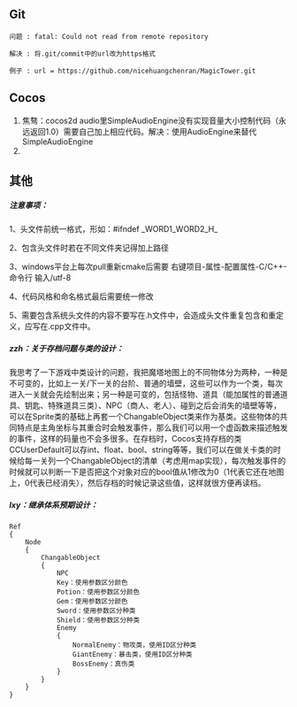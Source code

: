 ## Git


    问题 : fatal: Could not read from remote repository
    
    解决 : 将.git/commit中的url改为https格式
    
    例子 : url = https://github.com/nicehuangchenran/MagicTower.git

## Cocos

1. 焦骜：cocos2d audio里SimpleAudioEngine没有实现音量大小控制代码（永远返回1.0）需要自己加上相应代码。解决：使用AudioEngine来替代SimpleAudioEngine
1. 

## 其他

##### 注意事项：

1、头文件前统一格式，形如：#ifndef \_WORD1_WORD2_H_

2、包含头文件时若在不同文件夹记得加上路径

3、windows平台上每次pull重新cmake后需要 右键项目-属性-配置属性-C/C++-命令行 输入/utf-8

4、代码风格和命名格式最后需要统一修改

5、需要包含系统头文件的内容不要写在.h文件中，会造成头文件重复包含和重定义，应写在.cpp文件中。



##### zzh：关于存档问题与类的设计：

我思考了一下游戏中类设计的问题，我把魔塔地图上的不同物体分为两种，一种是不可变的，比如上一关/下一关的台阶、普通的墙壁，这些可以作为一个类，每次进入一关就会先绘制出来；另一种是可变的，包括怪物、道具（能加属性的普通道具、钥匙、特殊道具三类）、NPC（商人、老人）、碰到之后会消失的墙壁等等，可以在Sprite类的基础上再套一个ChangableObject类来作为基类。这些物体的共同特点是主角坐标与其重合时会触发事件，那么我们可以用一个虚函数来描述触发的事件，这样的码量也不会多很多。在存档时，Cocos支持存档的类CCUserDefault可以存int、float、bool、string等等，我们可以在做关卡类的时候给每一关列一个ChangableObject的清单（考虑用map实现），每次触发事件的时候就可以判断一下是否把这个对象对应的bool值从1修改为0（1代表它还在地图上，0代表已经消失），然后存档的时候记录这些值，这样就很方便再读档。



##### lxy：继承体系预期设计：

```
Ref
{
	Node
	{
		ChangableObject
		{
			NPC
			Key：使用参数区分颜色
			Potion：使用参数区分颜色
			Gem：使用参数区分颜色
			Sword：使用参数区分种类
			Shield：使用参数区分种类
			Enemy
			{
				NormalEnemy：物攻类，使用ID区分种类
				GiantEnemy：暴击类，使用ID区分种类
				BossEnemy：真伤类
			}
		}
	}
}
```

